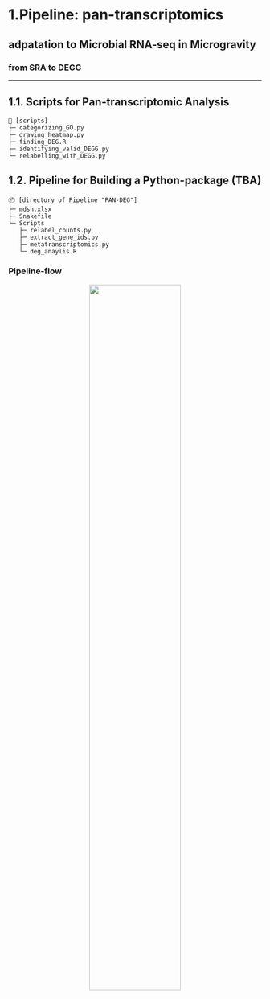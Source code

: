 # 1.Pipeline: pan-transcriptomics
## adpatation to Microbial RNA-seq in Microgravity
### from SRA to DEGG

---
## 1.1. Scripts for Pan-transcriptomic Analysis
```
📝 [scripts]
├─ categorizing_GO.py
├─ drawing_heatmap.py
├─ finding_DEG.R
├─ identifying_valid_DEGG.py
└─ relabelling_with_DEGG.py
```

## 1.2. Pipeline for Building a Python-package (TBA)
```
📦 [directory of Pipeline "PAN-DEG"]
├─ mdsh.xlsx
├─ Snakefile
└─ Scripts
   ├─ relabel_counts.py
   ├─ extract_gene_ids.py
   ├─ metatranscriptomics.py
   └─ deg_anaylis.R
```

### Pipeline-flow
<p align="center">
  <img src="https://github.com/user-attachments/assets/1a7bcdf7-81b5-4532-a078-8e66ab2b07b4" width="60%">
</p>


